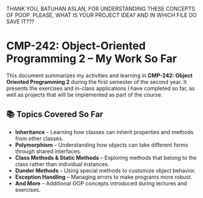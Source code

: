 THANK YOU, BATUHAN ASLAN, FOR UNDERSTANDING THESE CONCEPTS OF POOP. PLEASE, WHAT IS YOUR PROJECT IDEA? AND IN WHICH FILE DO SAVE IT???

# CMP-242: Object-Oriented Programming 2 – My Work So Far

This document summarizes my activities and learning in **CMP-242: Object Oriented Programming 2** during the first semester of the second year. It presents the exercises and in-class applications I have completed so far, as well as projects that will be implemented as part of the course.

## 📚 Topics Covered So Far
- **Inheritance** – Learning how classes can inherit properties and methods from other classes.
- **Polymorphism** – Understanding how objects can take different forms through shared interfaces.
- **Class Methods & Static Methods** – Exploring methods that belong to the class rather than individual instances.
- **Dunder Methods** – Using special methods to customize object behavior.
- **Exception Handling** – Managing errors to make programs more robust.
- **And More** – Additional OOP concepts introduced during lectures and exercises.

